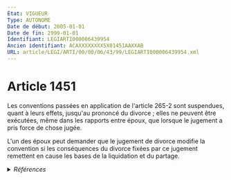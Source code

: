 ```yaml
---
État: VIGUEUR
Type: AUTONOME
Date de début: 2005-01-01
Date de fin: 2999-01-01
Identifiant: LEGIARTI000006439954
Ancien identifiant: ACAXXXXXXXX5X01451AAXXAB
URL: article/LEGI/ARTI/00/00/06/43/99/LEGIARTI000006439954.xml
---
```


<h1>Article 1451</h1>

Les conventions passées en application de l'article 265-2 sont suspendues, quant
à leurs effets, jusqu'au prononcé du divorce ; elles ne peuvent être exécutées,
même dans les rapports entre époux, que lorsque le jugement a pris force de
chose jugée.<br />

L'un des époux peut demander que le jugement de divorce modifie la convention si
les conséquences du divorce fixées par ce jugement remettent en cause les bases
de la liquidation et du partage.


<details>
  <summary><em>Références</em></summary>

  <h2>Articles faisant référence à l'article</h2>
  
  <ul>
    <li>
      <a href="https://legal.tricoteuses.fr//redirection/LEGIARTI000006423818?vers=git&vers=legifrance">Code civil - article 265-2 AUTONOME VIGUEUR, en vigueur depuis le 2005-01-01</a> CITATION cible
    </li>
    <li>
      <a href="https://legal.tricoteuses.fr//redirection/LEGIARTI000006284814?vers=git&vers=legifrance">LOI n° 2004-439 du 26 mai 2004 relative au divorce - article 21 ENTIEREMENT_MODIF</a> MODIFICATION cible
    </li>
  </ul>
  
  <h2>Textes faisant référence à l'article</h2>
  
  <ul>
    <li>
      <a href="https://legal.tricoteuses.fr//redirection/JORFTEXT000000439268?vers=git&vers=legifrance">LOI n° 2004-439 du 26 mai 2004 relative au divorce</a> SPEC_APPLI cible
    </li>
    <li>
      <a href="https://legal.tricoteuses.fr//redirection/JORFTEXT000000503950?vers=git&vers=legifrance">Loi n°65-570 du 13 juillet 1965 PORTANT REFORME DES REGIMES MATRIMONIAUX</a> CODIFICATION cible
    </li>
  </ul>
  
  <h2>Références faites par l'article</h2>
  
  <ul>
    <li>
      TXT_SOURCE source Directive 2003-87 CE 2003-10-13 (Parlement et Conseil)
    </li>
    <li>
      1924-11-18 CITATION cible <a href="https://legal.tricoteuses.fr//redirection/LEGIARTI000006285640?vers=git&vers=legifrance">Décret du 18 novembre 1924 relatif à la tenue du livre foncier dans les départements du Bas-Rhin, du Haut-Rhin et de la Moselle - article 41 AUTONOME MODIFIE, en vigueur du 1924-06-03 au 2005-05-28</a>
    </li>
    <li>
      1965-07-13 CODIFICATION source <a href="https://legal.tricoteuses.fr//redirection/JORFTEXT000000503950?vers=git&vers=legifrance">Loi n°65-570 du 13 juillet 1965 PORTANT REFORME DES REGIMES MATRIMONIAUX</a>
    </li>
    <li>
      2004-05-26 SPEC_APPLI source <a href="https://legal.tricoteuses.fr//redirection/JORFTEXT000000439268?vers=git&vers=legifrance">LOI n° 2004-439 du 26 mai 2004 relative au divorce</a>
    </li>
    <li>
      2004-05-26 MODIFICATION source <a href="https://legal.tricoteuses.fr//redirection/LEGIARTI000006284814?vers=git&vers=legifrance">LOI n° 2004-439 du 26 mai 2004 relative au divorce - article 21 ENTIEREMENT_MODIF</a>
    </li>
    <li>
      2999-01-01 CITATION cible <a href="https://legal.tricoteuses.fr//redirection/LEGIARTI000006439189?vers=git&vers=legifrance">Code civil - article 1397-1 AUTONOME VIGUEUR, en vigueur depuis le 2005-01-01</a>
    </li>
    <li>
      2999-01-01 CITATION source <a href="https://legal.tricoteuses.fr//redirection/LEGIARTI000006423818?vers=git&vers=legifrance">Code civil - article 265-2 AUTONOME VIGUEUR, en vigueur depuis le 2005-01-01</a>
    </li>
  </ul>
</details>
